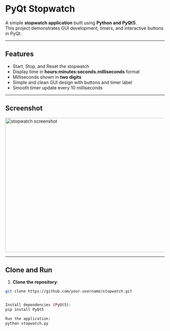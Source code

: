 # PyQt Stopwatch

A simple **stopwatch application** built using **Python and PyQt5**.  
This project demonstrates GUI development, timers, and interactive buttons in PyQt.

---

## Features
- Start, Stop, and Reset the stopwatch  
- Display time in **hours:minutes:seconds.milliseconds** format  
- Milliseconds shown in **two digits**  
- Simple and clean GUI design with buttons and timer label  
- Smooth timer update every 10 milliseconds

---

## Screenshot

<img width="894" height="426" alt="stopwatch screenshot" src="https://github.com/user-attachments/assets/ee6206ad-427d-4f04-805f-10d0e5e73399" />


---

## Clone and Run

1. **Clone the repository**:

```bash
git clone https://github.com/your-username/stopwatch.git


Install dependencies (PyQt5):
pip install PyQt5

Run the application:
python stopwatch.py
